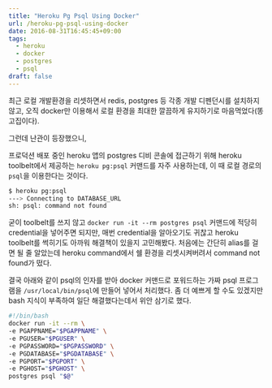 ```yaml
---
title: "Heroku Pg Psql Using Docker"
url: /heroku-pg-psql-using-docker
date: 2016-08-31T16:45:45+09:00
tags:
  - heroku
  - docker
  - postgres
  - psql
draft: false
---
```


최근 로컬 개발환경을 리셋하면서 redis, postgres 등 각종 개발 디펜던시를 설치하지 않고, 오직 docker만 이용해서 로컬 환경을 최대한 깔끔하게 유지하기로 마음먹었다(똥고집이다).

그런데 난관이 등장했으니,

프로덕션 배포 중인 heroku 앱의 postgres 디비 콘솔에 접근하기 위해 heroku toolbelt에서 제공하는 `heroku pg:psql` 커맨드를 자주 사용하는데, 이 때 로컬 경로의 `psql`을 이용한다는 것이다.

```bash
$ heroku pg:psql
---> Connecting to DATABASE_URL
sh: psql: command not found
```

굳이 toolbelt를 쓰지 않고 `docker run -it --rm postgres psql` 커맨드에 적당히 credential을 넣어주면 되지만, 매번 credential을 알아오기도 귀찮고 heroku toolbelt를 썩히기도 아까워 해결책이 있을지 고민해봤다.
처음에는 간단히 alias를 걸면 될 줄 알았는데 heroku command에서 쉘 환경을 리셋시켜버려서 command not found가 떴다.

결국 아래와 같이 psql의 인자를 받아 docker 커맨드로 포워드하는 가짜 psql 프로그램을 `/usr/local/bin/psql`에 만들어 넣어서 처리했다.
좀 더 예쁘게 할 수도 있겠지만 bash 지식이 부족하여 일단 해결했다는데서 위안 삼기로 했다.

```bash
#!/bin/bash
docker run -it --rm \
-e PGAPPNAME="$PGAPPNAME" \
-e PGUSER="$PGUSER" \
-e PGPASSWORD="$PGPASSWORD" \
-e PGDATABASE="$PGDATABASE" \
-e PGPORT="$PGPORT" \
-e PGHOST="$PGHOST" \
postgres psql "$@"
```
